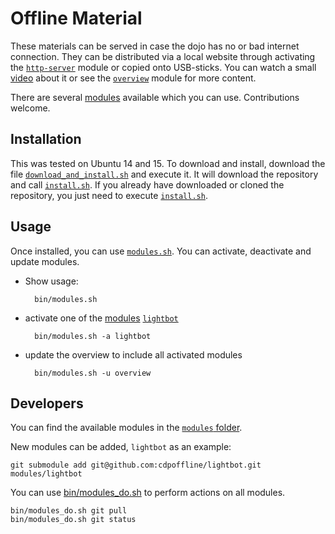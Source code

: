 # Offline Material

These materials can be served in case the dojo has no or bad internet connection. They can be distributed via a local website through activating the [`http-server`](https://github.com/cdpoffline/http-server) module or copied onto USB-sticks. You can watch a small [video](https://www.youtube.com/watch?v=C_XpfdWB7Q8&feature=em-upload_owner#action=share) about it or see the [`overview`](https://github.com/cdpoffline/overview/#overview) module for more content.

There are several [modules](./modules) available which you can use. Contributions welcome.

## Installation

This was tested on Ubuntu 14 and 15.
To download and install, download the file [`download_and_install.sh`](bin/download_and_install.sh) and execute it.
It will download the repository and call [`install.sh`](bin/install.sh). If you already have downloaded or cloned the repository, you just need to execute [`install.sh`](bin/install.sh).

## Usage

Once installed, you can use [`modules.sh`](bin/modules.sh).
You can activate, deactivate and update modules.

- Show usage:

        bin/modules.sh

- activate one of the [modules](./modules) [`lightbot`](https://github.com/cdpoffline/lightbot/)

        bin/modules.sh -a lightbot

- update the overview to include all activated modules

        bin/modules.sh -u overview

## Developers

You can find the available modules in the [`modules` folder](modules).

New modules can be added, `lightbot` as an example:

    git submodule add git@github.com:cdpoffline/lightbot.git modules/lightbot

You can use [bin/modules_do.sh](bin/modules_do.sh) to perform actions on all modules.

    bin/modules_do.sh git pull
    bin/modules_do.sh git status
